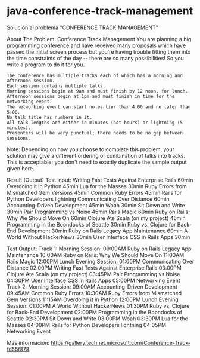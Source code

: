 # java-conference-track-management
Solución al problema "CONFERENCE TRACK MANAGEMENT"

About The Problem: Conference Track Management
You are planning a big programming conference and have received many proposals which have passed the initial screen process but you're having trouble fitting them into the time constraints of the day -- there are so many possibilities! So you write a program to do it for you.

    The conference has multiple tracks each of which has a morning and afternoon session.
    Each session contains multiple talks.
    Morning sessions begin at 9am and must finish by 12 noon, for lunch.
    Afternoon sessions begin at 1pm and must finish in time for the networking event.
    The networking event can start no earlier than 4:00 and no later than 5:00.
    No talk title has numbers in it.
    All talk lengths are either in minutes (not hours) or lightning (5 minutes).
    Presenters will be very punctual; there needs to be no gap between sessions. 

 
Note: Depending on how you choose to complete this problem, your solution may give a different ordering or combination of talks into tracks. This is acceptable; you don't need to exactly duplicate the sample output given here.

Result (Output)
Test input:
Writing Fast Tests Against Enterprise Rails 60min
Overdoing it in Python 45min
Lua for the Masses 30min
Ruby Errors from Mismatched Gem Versions 45min
Common Ruby Errors 45min
Rails for Python Developers lightning
Communicating Over Distance 60min
Accounting-Driven Development 45min
Woah 30min
Sit Down and Write 30min
Pair Programming vs Noise 45min
Rails Magic 60min
Ruby on Rails: Why We Should Move On 60min
Clojure Ate Scala (on my project) 45min
Programming in the Boondocks of Seattle 30min
Ruby vs. Clojure for Back-End Development 30min
Ruby on Rails Legacy App Maintenance 60min
A World Without HackerNews 30min
User Interface CSS in Rails Apps 30min

 

Test Output:
Track 1:
Morning Session:
09:00AM Ruby on Rails Legacy App Maintenance 
10:00AM Ruby on Rails: Why We Should Move On 
11:00AM Rails Magic 
12:00PM Lunch
Evening Session:
01:00PM Communicating Over Distance 
02:00PM Writing Fast Tests Against Enterprise Rails 
03:00PM Clojure Ate Scala (on my project) 
03:45PM Pair Programming vs Noise 
04:30PM User Interface CSS in Rails Apps 
05:00PM Networking Event
Track 2:
Morning Session:
09:00AM Accounting-Driven Development 
09:45AM Common Ruby Errors 
10:30AM Ruby Errors from Mismatched Gem Versions 
11:15AM Overdoing it in Python 
12:00PM Lunch
Evening Session:
01:00PM A World Without HackerNews 
01:30PM Ruby vs. Clojure for Back-End Development 
02:00PM Programming in the Boondocks of Seattle 
02:30PM Sit Down and Write 
03:00PM Woah 
03:30PM Lua for the Masses 
04:00PM Rails for Python Developers lightning
04:05PM Networking Event

Más información: https://gallery.technet.microsoft.com/Conference-Track-fd55f878

